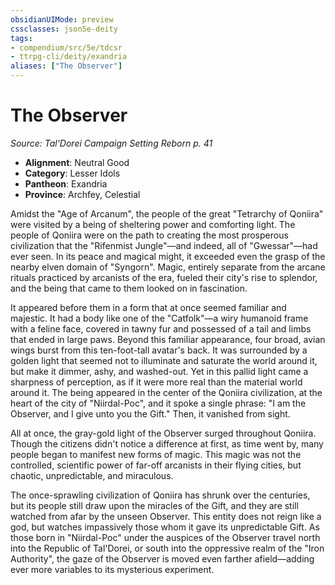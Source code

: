 ```yaml
---
obsidianUIMode: preview
cssclasses: json5e-deity
tags:
- compendium/src/5e/tdcsr
- ttrpg-cli/deity/exandria
aliases: ["The Observer"]
---
```

# The Observer
*Source: Tal'Dorei Campaign Setting Reborn p. 41* 

- **Alignment**: Neutral Good
- **Category**: Lesser Idols
- **Pantheon**: Exandria
- **Province**: Archfey, Celestial

Amidst the "Age of Arcanum", the people of the great "Tetrarchy of Qoniira" were visited by a being of sheltering power and comforting light. The people of Qoniira were on the path to creating the most prosperous civilization that the "Rifenmist Jungle"—and indeed, all of "Gwessar"—had ever seen. In its peace and magical might, it exceeded even the grasp of the nearby elven domain of "Syngorn". Magic, entirely separate from the arcane rituals practiced by arcanists of the era, fueled their city's rise to splendor, and the being that came to them looked on in fascination.

It appeared before them in a form that at once seemed familiar and majestic. It had a body like one of the "Catfolk"—a wiry humanoid frame with a feline face, covered in tawny fur and possessed of a tail and limbs that ended in large paws. Beyond this familiar appearance, four broad, avian wings burst from this ten-foot-tall avatar's back. It was surrounded by a golden light that seemed not to illuminate and saturate the world around it, but make it dimmer, ashy, and washed-out. Yet in this pallid light came a sharpness of perception, as if it were more real than the material world around it. The being appeared in the center of the Qoniira civilization, at the heart of the city of "Niirdal-Poc", and it spoke a single phrase: "I am the Observer, and I give unto you the Gift." Then, it vanished from sight.

All at once, the gray-gold light of the Observer surged throughout Qoniira. Though the citizens didn't notice a difference at first, as time went by, many people began to manifest new forms of magic. This magic was not the controlled, scientific power of far-off arcanists in their flying cities, but chaotic, unpredictable, and miraculous.

The once-sprawling civilization of Qoniira has shrunk over the centuries, but its people still draw upon the miracles of the Gift, and they are still watched from afar by the unseen Observer. This entity does not reign like a god, but watches impassively those whom it gave its unpredictable Gift. As those born in "Niirdal-Poc" under the auspices of the Observer travel north into the Republic of Tal'Dorei, or south into the oppressive realm of the "Iron Authority", the gaze of the Observer is moved even farther afield—adding ever more variables to its mysterious experiment.